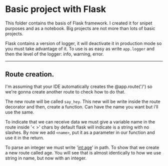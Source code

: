 # Basic project with Flask

This folder contains the basis of Flask framework. I created it for snipet purposes and as a notebook. 
Big projects are not more than lots of basic projects.

Flask contains a version of logger, it will deactivate it in production mode so you must take advantage of it.
To use is as easy as write ``app.logger`` and then the level of the logger: info, warning, error.

-------
## Route creation.

I'm assuming that your IDE automatically creates the @app.route('/') so we're gonna create
another route to check how to do that.

The new route will be called ``say_hey``. This new will be write inside the route decorator
and then, create a function. Can have the name you want but i'll use the same.

To indicate that we can receive data we must give a variable name in the route inside '< >' chars
by default flask will indicate is a string with no slashes. By now we add ``<name>``, put it as a
parameter in our function and use it in the return.

To parse an integer we must write '<int:age>' in path. To show that we create a new route
called age. You will see that is almost identically to how we use string in name, but now with
an integer.
